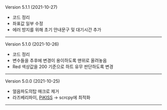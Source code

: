 Version 5.1.1 (2021-10-27)

- 코드 정리
- 좌표값 일부 수정
- 에러 방지를 위해 초기 안내문구 및 대기시간 추가

---

Version 5.1.0 (2021-10-26)

- 코드 정리
- 변수들을 추후에 변경이 용이하도록 맨위로 올려놓음
- Red 색상값을 200 기준으로 하트 유무 판단하도록 변경

---

Version 5.0.0 (2021-10-25)

- 얼음파도의탑 매크로 제거
- 라즈베리파이, [PiKISS](https://github.com/jmcerrejon/PiKISS) -> scrcpy에 최적화

---